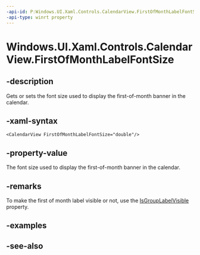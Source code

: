 ```yaml
---
-api-id: P:Windows.UI.Xaml.Controls.CalendarView.FirstOfMonthLabelFontSize
-api-type: winrt property
---
```


<!-- Property syntax
public double FirstOfMonthLabelFontSize { get;  set; }
-->

# Windows.UI.Xaml.Controls.CalendarView.FirstOfMonthLabelFontSize

## -description
Gets or sets the font size used to display the first-of-month banner in the calendar.



## -xaml-syntax
```xaml
<CalendarView FirstOfMonthLabelFontSize="double"/>
```


## -property-value
The font size used to display the first-of-month banner in the calendar.

## -remarks
To make the first of month label visible or not, use the [IsGroupLabelVisible](calendarview_isgrouplabelvisible.md) property.
## -examples

## -see-also
